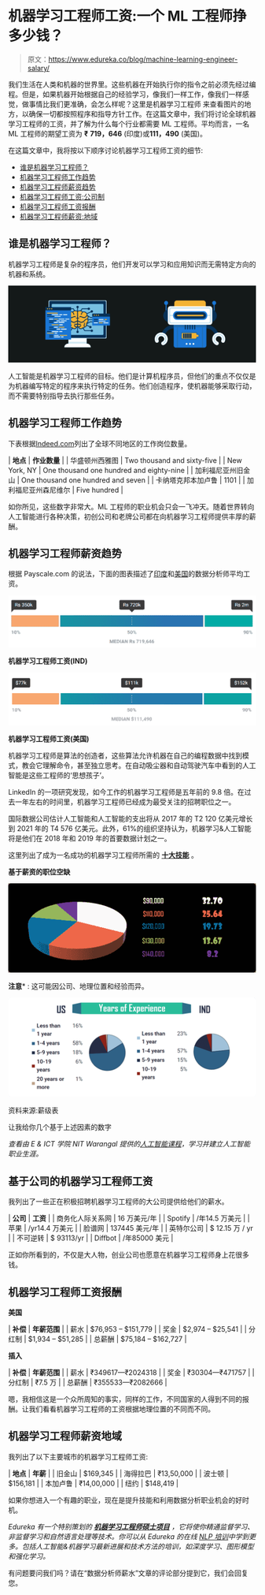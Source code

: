 # 机器学习工程师工资:一个 ML 工程师挣多少钱？

> 原文：<https://www.edureka.co/blog/machine-learning-engineer-salary/>

我们生活在人类和机器的世界里。这些机器在开始执行你的指令之前必须先经过编程。但是，如果机器开始根据自己的经验学习，像我们一样工作，像我们一样感觉，做事情比我们更准确，会怎么样呢？这里是机器学习工程师 来查看图片的地方，以确保一切都按照程序和指导方针工作。在这篇文章中，我们将讨论全球机器学习工程师的工资，并了解为什么每个行业都需要 ML 工程师。平均而言，一名 ML 工程师的期望工资为 **₹** **719，646** (印度)或**111，490** (美国)。

在这篇文章中，我将按以下顺序讨论机器学习工程师工资的细节:

*   [谁是机器学习工程师？](#who)
*   [机器学习工程师工作趋势](#job-trends)
*   [机器学习工程师薪资趋势](#salary-trends)
*   [机器学习工程师工资:公司制](#company-based)
*   [机器学习工程师工资报酬](#salary-compensation)
*   [机器学习工程师薪资:地域](#geographically)

## 谁是机器学习工程师？

机器学习工程师是复杂的程序员，他们开发可以学习和应用知识而无需特定方向的机器和系统。

![Who is an ML Engineer?](img/b1c40801bac82c1cb7b151e0726e97fd.png)

人工智能是机器学习工程师的目标。他们是计算机程序员，但他们的重点不仅仅是为机器编写特定的程序来执行特定的任务。他们创造程序，使机器能够采取行动，而不需要特别指导去执行那些任务。

## 机器学习工程师工作趋势

下表根据[Indeed.com](https://www.indeed.com/jobs?q=Machine+Learning+Engineer&l=)列出了全球不同地区的工作岗位数量。

| **地点** | **作业数量** |
| 华盛顿州西雅图 | Two thousand and sixty-five |
| New York, NY | One thousand one hundred and eighty-nine |
| 加利福尼亚州旧金山 | One thousand one hundred and seven |
| 卡纳塔克邦本加卢鲁 | 1101 |
| 加利福尼亚州森尼维尔 | Five hundred |

如你所见，这些数字非常大。ML 工程师的职业机会只会一飞冲天。随着世界转向人工智能进行各种决策，初创公司和老牌公司都在向机器学习工程师提供丰厚的薪酬。

## 机器学习工程师薪资趋势

根据 Payscale.com 的说法，下面的图表描述了[印度](https://www.payscale.com/research/IN/Job=Machine_Learning_Engineer/Salary)和[美国](https://www.payscale.com/research/US/Job=Machine_Learning_Engineer/Salary)的数据分析师平均工资。

![](img/11626058d1b5acd1f8509c9b645f6238.png)

**机器学习工程师工资(IND)**

![Machine Learning Engineer Salary](img/d0a3ae2165a5eb1ea6653909d338eada.png)

**机器学习工程师工资(美国)**

机器学习工程师是算法的创造者，这些算法允许机器在自己的编程数据中找到模式，教会它理解命令，甚至独立思考。在自动吸尘器和自动驾驶汽车中看到的人工智能是这些工程师的‘思想孩子’。

LinkedIn 的一项研究发现，如今工作的机器学习工程师是五年前的 9.8 倍。在过去一年左右的时间里，机器学习工程师已经成为最受关注的招聘职位之一。

国际数据公司估计人工智能和人工智能的支出将从 2017 年的 T2 120 亿美元增长到 2021 年的 T4 576 亿美元。此外，61%的组织坚持认为，机器学习&人工智能将是他们在 2018 年和 2019 年的首要数据计划之一。

这里列出了成为一名成功的机器学习工程师所需的 [**十大技能**](https://www.edureka.co/blog/machine-learning-engineer-skills/) 。

**基于薪资的职位空缺**

![Machine Learning Engineer Salary](img/2bab3e4d3baa2a7b5003f67ede8b9fba.png)

**注意*** : 这可能因公司、地理位置和经验而异。

![Machine Learning Engineer Salary](img/d640b49f4ddc2a00703378f1dcf20a81.png)

资料来源:薪级表

让我给你几个基于上述因素的数字

*查看由 E & ICT 学院 NIT Warangal 提供的[人工智能课程](https://www.edureka.co/executive-programs/machine-learning-and-ai)，学习并建立人工智能职业生涯。*

## 基于公司的机器学习工程师工资

我列出了一些正在积极招聘机器学习工程师的大公司提供给他们的薪水。

| **公司** | **工资** |
| 商务化人际关系网 | 16 万美元/年 |
| Spotify | /年14.5 万美元 |
| 苹果 | /yr14.4 万美元 |
| 脸谱网 | 137445 美元/年 |
| 英特尔公司 | $ 12.15 万 / yr |
| 不可逆转 | $ 93113/yr |
| Diffbot | /年85000 美元 |

正如你所看到的，不仅是大人物，创业公司也愿意在机器学习工程师身上花很多钱。

## 机器学习工程师工资报酬

**美国**

| **补偿** | **年薪范围** |
| 薪水 | $76,953 – $151,779 |
| 奖金 | $2,974 – $25,541 |
| 分红制 | $1,934 – $51,285 |
| 总薪酬 | $75,184 – $162,727 |

**插入**

| **补偿** | **年薪范围** |
| 薪水 | ₹349617—₹2024318 |
| 奖金 | ₹30304—₹471757 |
| 分红制 | ₹7.5 万 |
| 总薪酬 | ₹355533—₹2082666 |

嗯，我相信这是一个众所周知的事实，同样的工作，不同国家的人得到不同的报酬。让我们看看机器学习工程师的工资根据地理位置的不同而不同。

## 机器学习工程师薪资地域

我列出了以下主要城市的机器学习工程师工资:

| **地点** | **年薪** |
| 旧金山 | $169,345 |
| 海得拉巴 | ₹13,50,000 |
| 波士顿 | $156,181 |
| 本加卢鲁 | ₹14,00,000 |
| 纽约 | $148,419 |

如果你想进入一个有趣的职业，现在是提升技能和利用数据分析职业机会的好时机。

*Edureka 有一个特别策划的 [**机器学习工程师硕士项目**](https://www.edureka.co/masters-program/machine-learning-engineer-training) ，它将使你精通监督学习、非监督学习和自然语言处理等技术。你可以从 Edureka 的在线 [NLP 培训](https://www.edureka.co/python-natural-language-processing-course)中学到更多。包括人工智能&机器学习最新进展和技术方法的培训，如深度学习、图形模型和强化学习。*

有问题要问我们吗？请在“数据分析师薪水”文章的评论部分提到它，我们会回复您。